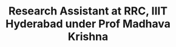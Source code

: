 ---
title: Research Assistant at RRC, IIIT Hyderabad under Prof Madhava Krishna
duration: 2020 - 2022
excerpt: Lorem ipsum dolor sit amet, consectetur adipiscing elit. Nullam ac sapien vel sem tristique consequat ac eu magna. Nulla condimentum erat quis enim tempor consequat.
order: 1
---